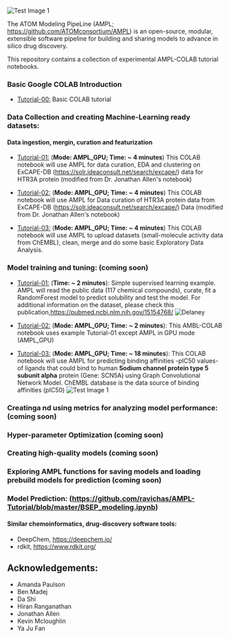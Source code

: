 ![Test Image 1](https://github.com/ravichas/AMPL-Tutorial/blob/master/Img/ATOM.PNG)

The ATOM Modeling PipeLine (AMPL; https://github.com/ATOMconsortium/AMPL) is an open-source, modular, extensible software pipeline for building and sharing models to advance in silico drug discovery.

This repository contains a collection of experimental AMPL-COLAB tutorial notebooks.  

### Basic Google COLAB Introduction
* [Tutorial-00:](https://github.com/ravichas/AMPL-Tutorial/blob/master/BasicCOLAB_Tutorial.ipynb) Basic COLAB tutorial

### Data Collection and creating Machine-Learning ready datasets:

#### Data ingestion, mergin, curation and featurization

* [Tutorial-01:](https://github.com/ravichas/AMPL-Tutorial/blob/master/explore_data_excape_min_viable_one.ipynb) (**Mode: AMPL_GPU; Time: ~ 4 minutes**)
This COLAB notebook will use AMPL for data curation, EDA and clustering on ExCAPE-DB (https://solr.ideaconsult.net/search/excape/) data for HTR3A protein (modified from Dr. Jonathan Allen's notebook)

* [Tutorial-02:](https://github.com/ravichas/AMPL-Tutorial/blob/master/explore_data_excape_2_curation.ipynb) (**Mode: AMPL_GPU; Time: ~ 4 minutes**)
This COLAB notebook will use AMPL for Data curation of HTR3A protein data from ExCAPE-DB (https://solr.ideaconsult.net/search/excape/) Data (modified from Dr. Jonathan Allen's notebook)

* [Tutorial-03:](https://github.com/ravichas/AMPL-Tutorial/blob/master/EDA_Curate_Merge_Visualize.ipynb) (**Mode: AMPL_GPU; Time: ~ 4 minutes**)
This COLAB notebook will use AMPL to upload datasets (small-molecule activity data from ChEMBL), clean, merge and do some basic Exploratory Data Analysis.  

### Model training and tuning:  (coming soon)

* [Tutorial-01:](https://github.com/ravichas/AMPL-Tutorial/blob/master/Delaney_Example.ipynb) (**Time: ~ 2 minutes**): Simple supervised learning example.
AMPL will read the public data (117 chemical compounds), curate, fit a RandomForest model to predict solubility and test the model. For additional information on the dataset, please check this publication,https://pubmed.ncbi.nlm.nih.gov/15154768/ 
![Delaney](https://github.com/ravichas/AMPL-Tutorial/blob/master/Img/Delaney.PNG)

* [Tutorial-02:](https://github.com/ravichas/AMPL-Tutorial/blob/master/Delaney_Example_AMPL_GPU.ipynb) (**Mode: AMPL_GPU; Time: ~ 2 minutes**): 
This AMBL-COLAB notebook uses example Tutorial-01 except AMPL in GPU mode (AMPL_GPU)

* [Tutorial-03:](https://github.com/ravichas/AMPL-Tutorial/blob/master/CHEMBL26_SCN5A_IC50_example.ipynb) (**Mode: AMPL_GPU; Time: ~ 18 minutes**): 
This COLAB notebook will use AMPL for predicting binding affinities -pIC50 values- of ligands that could bind to human **Sodium channel protein type 5 subunit alpha** protein (Gene: SCN5A) using Graph Convolutional Network Model. ChEMBL database is the data source of binding affinities (pIC50)
![Test Image 1](https://github.com/ravichas/AMPL-Tutorial/blob/master/Img/SCN5A.PNG)

### Creatinga nd using metrics for analyzing model performance: (coming soon)

### Hyper-parameter Optimization (coming soon)

### Creating high-quality models (coming soon)

### Exploring AMPL functions for saving models and loading prebuild models for prediction (coming soon)

### Model Prediction: (https://github.com/ravichas/AMPL-Tutorial/blob/master/BSEP_modeling.ipynb) 

#### Similar chemoinformatics, drug-discovery software tools:
* DeepChem, https://deepchem.io/
* rdkit, https://www.rdkit.org/

## Acknowledgements: 
* Amanda Paulson
* Ben Madej 
* Da Shi
* Hiran Ranganathan
* Jonathan Allen
* Kevin Mcloughlin
* Ya Ju Fan

